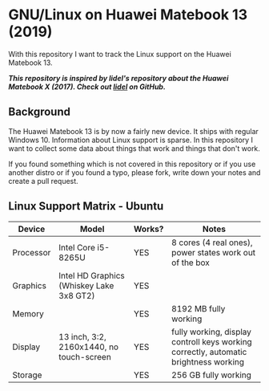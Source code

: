 # GNU/Linux on Huawei Matebook 13 (2019)
With this repository I want to track the Linux support on the Huawei Matebook 13.

***This repository is inspired by lidel's repository about the Huawei Matebook X (2017). Check out [lidel](https://github.com/lidel/linux-on-huawei-matebook-x-2017) on GitHub.***

## Background
The Huawei Matebook 13 is by now a fairly new device. It ships with regular Windows 10. Information about Linux support is sparse. In this repository I want to collect some data about things that work and things that don't work. 

If you found something which is not covered in this repository or if you use another distro or if you found a typo, please fork, write down your notes and create a pull request.

## Linux Support Matrix - Ubuntu
|Device|Model|Works?|Notes|
|------|-----|------|-----|
|Processor|Intel Core i5-8265U|YES|8 cores (4 real ones), power states work out of the box|
|Graphics|Intel HD Graphics (Whiskey Lake 3x8 GT2)|YES||
|Memory||YES|8192 MB fully working|
|Display|13 inch, 3:2, 2160x1440, no touch-screen|YES|fully working, display controll keys working correctly, automatic brightness working|
|Storage||YES|256 GB fully working|
